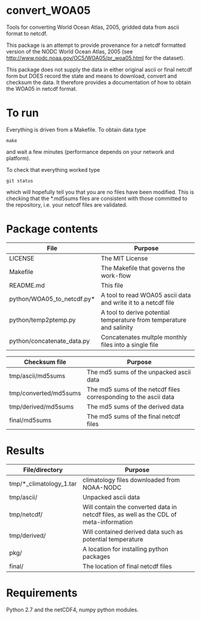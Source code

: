 convert_WOA05
=============

Tools for converting World Ocean Atlas, 2005, gridded data from ascii format to netcdf.

This package is an attempt to provide provenance for a netcdf
formatted version of the NODC World Ocean Atlas, 2005 (see
http://www.nodc.noaa.gov/OC5/WOA05/pr_woa05.html for the dataset).

This package does not supply the data in either original ascii or
final netcdf form but DOES record the state and means to download,
convert and checksum the data. It therefore provides a documentation
of how to obtain the WOA05 in netcdf format.

# To run
Everything is driven from a Makefile. To obtain data type
```
make
```
and wait a few minutes (performance depends on your network and platform).

To check that everything worked type
```
git status
```
which will hopefully tell you that you are no files have been modified.
This is checking that the *.md5sums files are consistent with those committed
to the repository, i.e. your netcdf files are validated.

# Package contents

File | Purpose
--- | ---
LICENSE | The MIT License
Makefile | The Makefile that governs the work-flow
README.md | This file
python/WOA05_to_netcdf.py* | A tool to read WOA05 ascii data and write it to a netcdf file
python/temp2ptemp.py | A tool to derive potential temperature from temperature and salinity
python/concatenate_data.py | Concatenates multple monthly files into a single file

Checksum file | Purpose
--- | ---
tmp/ascii/md5sums | The md5 sums of the unpacked ascii data
tmp/converted/md5sums | The md5 sums of the netcdf files corresponding to the ascii data
tmp/derived/md5sums | The md5 sums of the derived data
final/md5sums | The md5 sums of the final netcdf files

# Results

File/directory | Purpose
--- | ---
tmp/*_climatology_1.tar | climatology files downloaded from NOAA-NODC
tmp/ascii/ | Unpacked ascii data
tmp/netcdf/ | Will contain the converted data in netcdf files, as well as the CDL of meta-information
tmp/derived/ | Will contained derived data such as potential temperature
pkg/ | A location for installing python packages
final/ | The location of final netcdf files

# Requirements

Python 2.7 and the netCDF4, numpy python modules.
